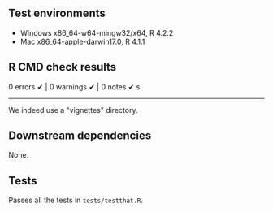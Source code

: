 ## Test environments

* Windows x86_64-w64-mingw32/x64, R 4.2.2
* Mac x86_64-apple-darwin17.0, R 4.1.1

## R CMD check results

0 errors ✔ | 0 warnings ✔ | 0 notes ✔ s

--------------------------------------------------------------------------------

We indeed use a "vignettes" directory.

## Downstream dependencies

None.

## Tests

Passes all the tests in `tests/testthat.R`.
